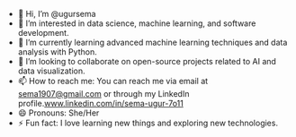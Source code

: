- 👋 Hi, I’m @ugursema
- 👀 I’m interested in data science, machine learning, and software development.
- 🌱 I’m currently learning advanced machine learning techniques and data analysis with Python.
- 💞️ I’m looking to collaborate on open-source projects related to AI and data visualization.
- 📫 How to reach me: You can reach me via email at sema1907@gmail.com or through my LinkedIn profile.www.linkedin.com/in/sema-ugur-7o11
- 😄 Pronouns: She/Her
- ⚡ Fun fact: I love learning new things and exploring new technologies.

<!---
ugursema/ugursema is a ✨ special ✨ repository because its `README.md` (this file) appears on your GitHub profile.
You can click the Preview link to take a look at your changes.
--->
